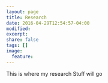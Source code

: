 ```yaml
---
layout: page
title: Research
date: 2016-04-29T12:54:57-04:00
modified:
excerpt:
share: false
tags: []
image:
  feature:
---
```


This is where my research Stuff will go